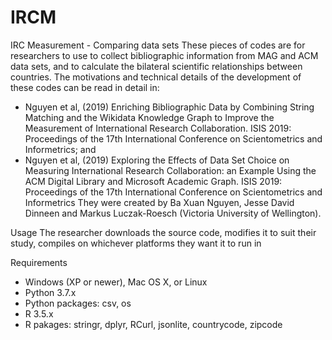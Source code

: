 # IRCM
IRC Measurement - Comparing data sets
These pieces of codes are for researchers to use to collect bibliographic information from MAG and ACM data sets, and to calculate the bilateral scientific relationships between countries. The motivations and technical details of the development of these codes can be read in detail in:
- Nguyen et al, (2019) Enriching Bibliographic Data by Combining String Matching and the Wikidata Knowledge Graph to Improve the Measurement of International Research Collaboration. ISIS 2019: Proceedings of the 17th International Conference on Scientometrics and Informetrics; and
- Nguyen et al, (2019) Exploring the Effects of Data Set Choice on Measuring International Research Collaboration: an Example Using the ACM Digital Library and Microsoft Academic Graph. ISIS 2019: Proceedings of the 17th International Conference on Scientometrics and Informetrics
They were created by Ba Xuan Nguyen, Jesse David Dinneen and Markus Luczak-Roesch (Victoria University of Wellington).

Usage
The researcher downloads the source code, modifies it to suit their study, compiles on whichever platforms they want it to run in

Requirements
- Windows (XP or newer), Mac OS X, or Linux
- Python 3.7.x
- Python packages: csv, os
- R 3.5.x
- R pakages: stringr, dplyr, RCurl, jsonlite, countrycode, zipcode
